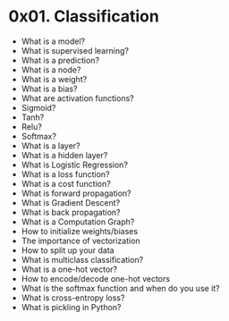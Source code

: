 # 0x01. Classification
* What is a model?
* What is supervised learning?
* What is a prediction?
* What is a node?
* What is a weight?
* What is a bias?
* What are activation functions?
* Sigmoid?
* Tanh?
* Relu?
* Softmax?
* What is a layer?
* What is a hidden layer?
* What is Logistic Regression?
* What is a loss function?
* What is a cost function?
* What is forward propagation?
* What is Gradient Descent?
* What is back propagation?
* What is a Computation Graph?
* How to initialize weights/biases
* The importance of vectorization
* How to split up your data
* What is multiclass classification?
* What is a one-hot vector?
* How to encode/decode one-hot vectors
* What is the softmax function and when do you use it?
* What is cross-entropy loss?
* What is pickling in Python?
